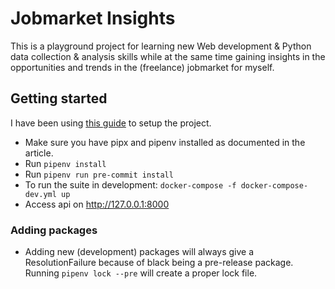 # Jobmarket Insights
This is a playground project for learning new Web development & Python data 
collection & analysis skills while at the same time gaining insights in the 
opportunities and trends in the (freelance) jobmarket for myself.

## Getting started
I have been using 
[this guide](https://sourcery.ai/blog/python-best-practices/) to setup the 
project.
* Make sure you have pipx and pipenv installed as documented in the article.
* Run `pipenv install`
* Run `pipenv run pre-commit install`
* To run the suite in development: `docker-compose -f docker-compose-dev.yml up`
* Access api on http://127.0.0.1:8000

### Adding packages
* Adding new (development) packages will always give a ResolutionFailure 
because of black being a pre-release package. Running `pipenv lock --pre`
will create a proper lock file.